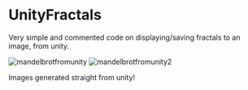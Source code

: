 # UnityFractals
Very simple and commented code on displaying/saving fractals to an image, from unity.

![mandelbrotfromunity](https://user-images.githubusercontent.com/41348897/43243485-45a12e3c-90a7-11e8-9231-b4503beb39a0.png)
![mandelbrotfromunity2](https://user-images.githubusercontent.com/41348897/43243486-45c42a90-90a7-11e8-9276-47d962f17f68.png)

Images generated straight from unity!
